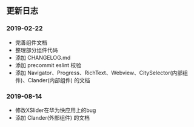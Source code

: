 ## 更新日志

### 2019-02-22
- 完善组件文档
- 整理部分组件代码
- 添加 CHANGELOG.md
- 添加 precommit eslint 校验
- 添加 Navigator、Progress、RichText、Webview、CitySelector(内部组件)、Clander(内部组件) 的文档


### 2019-08-14
- 修改XSlider在华为快应用上的bug
- 添加 Clander(外部组件) 的文档